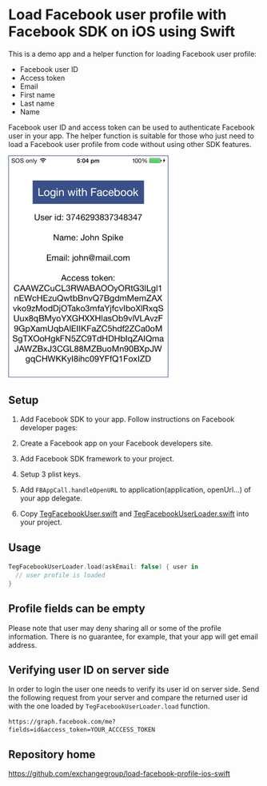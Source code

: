 # Load Facebook user profile with Facebook SDK on iOS using Swift

This is a demo app and a helper function for loading Facebook user profile:

* Facebook user ID
* Access token
* Email
* First name
* Last name
* Name

Facebook user ID and access token can be used to authenticate Facebook user in your app.
The helper function is suitable for those who just need to load a Facebook user profile from code without using other SDK features. 

<img src="https://github.com/exchangegroup/load-facebook-profile-ios-swift/raw/master/graphics/load_facebook_profile_ios_swift.png" alt="Load Facebook user profile on iOS swift with Facebook SDK" width="320">

## Setup

1. Add Facebook SDK to your app. Follow instructions on Facebook developer pages:

  1. Create a Facebook app on your Facebook developers site.
  2. Add Facebook SDK framework to your project.
  3. Setup 3 plist keys. 
  4. Add `FBAppCall.handleOpenURL` to application(application, openUrl...) of your app delegate.

2. Copy [TegFacebookUser.swift](https://raw.githubusercontent.com/exchangegroup/load-facebook-profile-ios-swift/master/LoadFacebookProfile/TegFacebookUser.swift) and [TegFacebookUserLoader.swift](https://raw.githubusercontent.com/exchangegroup/load-facebook-profile-ios-swift/master/LoadFacebookProfile/TegFacebookUserLoader.swift) into your project.

## Usage

```swift
TegFacebookUserLoader.load(askEmail: false) { user in
  // user profile is loaded
}
```

## Profile fields can be empty

Please note that user may deny sharing all or some of the profile information. There is no guarantee, for example, that your app will get email address.

## Verifying user ID on server side

In order to login the user one needs to verify its user id on server side. Send the following request from your server and compare the returned user id with the one loaded by `TegFacebookUserLoader.load` function.

```
https://graph.facebook.com/me?fields=id&access_token=YOUR_ACCCESS_TOKEN
```

## Repository home

https://github.com/exchangegroup/load-facebook-profile-ios-swift
